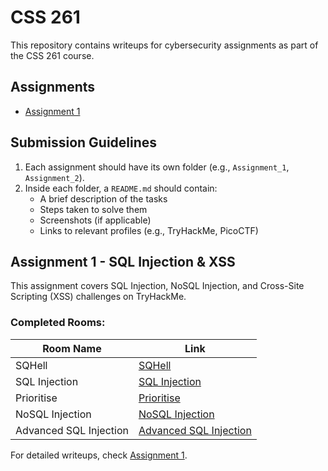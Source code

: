 # CSS 261

This repository contains writeups for cybersecurity assignments as part of the CSS 261 course.

## Assignments

* [Assignment 1](./assignment1/README.md)


## Submission Guidelines

1. Each assignment should have its own folder (e.g., `Assignment_1`, `Assignment_2`).
2. Inside each folder, a `README.md` should contain:
   - A brief description of the tasks
   - Steps taken to solve them
   - Screenshots (if applicable)
   - Links to relevant profiles (e.g., TryHackMe, PicoCTF)



## Assignment 1 - SQL Injection & XSS

This assignment covers SQL Injection, NoSQL Injection, and Cross-Site Scripting (XSS) challenges on TryHackMe.

### Completed Rooms:

| Room Name | Link |
|-----------|------|
| SQHell | [SQHell](https://tryhackme.com/room/sqhell) |
| SQL Injection | [SQL Injection](https://tryhackme.com/room/sqlinjectionlm) |
| Prioritise | [Prioritise](https://tryhackme.com/room/prioritise) |
| NoSQL Injection | [NoSQL Injection](https://tryhackme.com/room/nosqlinjectiontutorial) |
| Advanced SQL Injection | [Advanced SQL Injection](https://tryhackme.com/room/advancedsqlinjection) |

For detailed writeups, check [Assignment 1](./assignment1/README.md).
